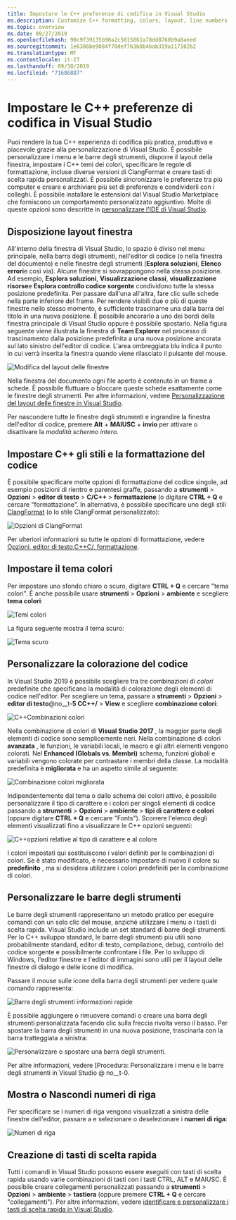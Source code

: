 ```yaml
---
title: Impostare le C++ preferenze di codifica in Visual Studio
ms.description: Customize C++ formatting, colors, layout, line numbers, menus and more in the Visual Studio IDE.
ms.topic: overview
ms.date: 09/27/2019
ms.openlocfilehash: 90c9f39135b90a2c5015861a78dd8760b9a8aeed
ms.sourcegitcommit: 1e6386be9084f70def7b3b8b4bab319a117102b2
ms.translationtype: MT
ms.contentlocale: it-IT
ms.lasthandoff: 09/30/2019
ms.locfileid: "71686887"
---
```

# <a name="set-your-c-coding-preferences-in-visual-studio"></a>Impostare le C++ preferenze di codifica in Visual Studio

Puoi rendere la tua C++ esperienza di codifica più pratica, produttiva e piacevole grazie alla personalizzazione di Visual Studio. È possibile personalizzare i menu e le barre degli strumenti, disporre il layout della finestra, impostare i C++ temi dei colori, specificare le regole di formattazione, incluse diverse versioni di ClangFormat e creare tasti di scelta rapida personalizzati. È possibile sincronizzare le preferenze tra più computer e creare e archiviare più set di preferenze e condividerli con i colleghi. È possibile installare le estensioni dal Visual Studio Marketplace che forniscono un comportamento personalizzato aggiuntivo. Molte di queste opzioni sono descritte in [personalizzare l'IDE di Visual Studio](/visualstudio/ide/personalizing-the-visual-studio-ide).

## <a name="arrange-window-layout"></a>Disposizione layout finestra

All'interno della finestra di Visual Studio, lo spazio è diviso nel menu principale, nella barra degli strumenti, nell'editor di codice (o nella finestra del documento) e nelle finestre degli strumenti (**Esplora soluzioni**, **Elenco errori**e così via). Alcune finestre si sovrappongono nella stessa posizione. Ad esempio, **Esplora soluzioni**, **Visualizzazione classi**, **visualizzazione risorse**e **Esplora controllo codice sorgente** condividono tutte la stessa posizione predefinita. Per passare dall'una all'altra, fare clic sulle schede nella parte inferiore del frame. Per rendere visibili due o più di queste finestre nello stesso momento, è sufficiente trascinarne una dalla barra del titolo in una nuova posizione. È possibile ancorarlo a uno dei bordi della finestra principale di Visual Studio oppure è possibile spostarlo. Nella figura seguente viene illustrata la finestra di **Team Explorer** nel processo di trascinamento dalla posizione predefinita a una nuova posizione ancorata sul lato sinistro dell'editor di codice. L'area ombreggiata blu indica il punto in cui verrà inserita la finestra quando viene rilasciato il pulsante del mouse.

![Modifica del layout delle finestre](media/window-layout-move-team-explorer.png)

Nella finestra del documento ogni file aperto è contenuto in un frame a schede. È possibile fluttuare o bloccare queste schede esattamente come le finestre degli strumenti. Per altre informazioni, vedere [Personalizzazione del layout delle finestre in Visual Studio](/visualstudio/ide/customizing-window-layouts-in-visual-studio).

Per nascondere tutte le finestre degli strumenti e ingrandire la finestra dell'editor di codice, premere **Alt** + **MAIUSC** + **invio** per attivare o disattivare la *modalità schermo intero*.

## <a name="set-c-coding-styles-and-formatting"></a>Impostare C++ gli stili e la formattazione del codice

È possibile specificare molte opzioni di formattazione del codice singole, ad esempio posizioni di rientro e parentesi graffe, passando a **strumenti** > **Opzioni** > **editor di testo** > **C/C++**  > **formattazione** (o digitare **CTRL + Q** e cercare "formattazione". In alternativa, è possibile specificare uno degli stili [ClangFormat](https://clang.llvm.org/docs/ClangFormat.html) (o lo stile ClangFormat personalizzato):

![Opzioni di ClangFormat](media/clang-format-ide.png)

Per ulteriori informazioni su tutte le opzioni di formattazione, vedere [Opzioni, editor di testo,C++C/, formattazione](/visualstudio/ide/reference/options-text-editor-c-cpp-formatting).

## <a name="set-the-color-theme"></a>Impostare il tema colori

Per impostare uno sfondo chiaro o scuro, digitare **CTRL + Q** e cercare "tema colori". È anche possibile usare **strumenti** > **Opzioni** > **ambiente** e scegliere **tema colori**:

![Temi colori](media/tools-options-color-theme.png)

La figura seguente mostra il tema scuro:

![Tema scuro](media/tools-options-dark-theme.png)

## <a name="customize-code-colorization"></a>Personalizzare la colorazione del codice

In Visual Studio 2019 è possibile scegliere tra tre combinazioni di *colori* predefinite che specificano la modalità di colorazione degli elementi di codice nell'editor. Per scegliere un tema, passare a **strumenti** > **Opzioni** > **editor di testo**@no__t-**5 CC++/**  > **View** e scegliere **combinazione colori**:

![C++Combinazioni colori](media/color-schemes.png)

Nella combinazione di colori di **Visual Studio 2017** , la maggior parte degli elementi di codice sono semplicemente neri. Nella combinazione di colori **avanzata** , le funzioni, le variabili locali, le macro e gli altri elementi vengono colorati. Nel **Enhanced (Globals vs. Membri)**  schema, funzioni globali e variabili vengono colorate per contrastare i membri della classe. La modalità predefinita è **migliorata** e ha un aspetto simile al seguente:

![Combinazione colori migliorata](media/color-scheme-enhanced.png)

Indipendentemente dal tema o dallo schema dei colori attivo, è possibile personalizzare il tipo di carattere e i colori per singoli elementi di codice passando a **strumenti** > **Opzioni** > **ambiente** > **tipi di carattere e colori** (oppure digitare  **CTRL + Q** e cercare "Fonts"). Scorrere l'elenco degli elementi visualizzati fino a visualizzare le C++ opzioni seguenti:

![C++opzioni relative al tipo di carattere e al colore](media/tools-options-cpp-colors.png)

I colori impostati qui sostituiscono i valori definiti per le combinazioni di colori. Se è stato modificato, è necessario impostare di nuovo il colore su **predefinito** , ma si desidera utilizzare i colori predefiniti per la combinazione di colori.

## <a name="customize-the-toolbars"></a>Personalizzare le barre degli strumenti

Le barre degli strumenti rappresentano un metodo pratico per eseguire comandi con un solo clic del mouse, anziché utilizzare i menu o i tasti di scelta rapida. Visual Studio include un set standard di barre degli strumenti. Per lo C++ sviluppo standard, le barre degli strumenti più utili sono probabilmente standard, editor di testo, compilazione, debug, controllo del codice sorgente e possibilmente confrontare i file. Per lo sviluppo di Windows, l'editor finestre e l'editor di immagini sono utili per il layout delle finestre di dialogo e delle icone di modifica.

Passare il mouse sulle icone della barra degli strumenti per vedere quale comando rappresenta:

![Barra degli strumenti informazioni rapide](media/toolbar-mouse-hover.png)

È possibile aggiungere o rimuovere comandi o creare una barra degli strumenti personalizzata facendo clic sulla freccia rivolta verso il basso. Per spostare la barra degli strumenti in una nuova posizione, trascinarla con la barra tratteggiata a sinistra:

![Personalizzare o spostare una barra degli strumenti](media/toolbar-move-edit.png).

Per altre informazioni, vedere [Procedura: Personalizzare i menu e le barre degli strumenti in Visual Studio @ no__t-0.

## <a name="show-or-hide-line-numbers"></a>Mostra o Nascondi numeri di riga

Per specificare se i numeri di riga vengono visualizzati a sinistra delle finestre dell'editor, passare a e selezionare o deselezionare i **numeri di riga**:

![Numeri di riga](media/tools-options-line-numbers.png)

## <a name="create-keyboard-shortcuts"></a>Creazione di tasti di scelta rapida

Tutti i comandi in Visual Studio possono essere eseguiti con tasti di scelta rapida usando varie combinazioni di tasti con i tasti CTRL, ALT e MAIUSC. È possibile creare collegamenti personalizzati passando a **strumenti** > **Opzioni** > **ambiente** > **tastiera** (oppure premere **CTRL + Q** e cercare "collegamenti"). Per altre informazioni, vedere [identificare e personalizzare i tasti di scelta rapida in Visual Studio](/visualstudio/ide/identifying-and-customizing-keyboard-shortcuts-in-visual-studio).
